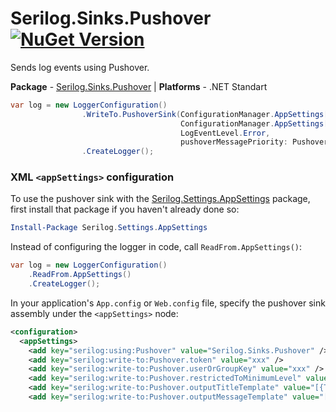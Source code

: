# Serilog.Sinks.Pushover [![NuGet Version](http://img.shields.io/nuget/v/Serilog.Sinks.Pushover.svg?style=flat)](https://www.nuget.org/packages/Serilog.Sinks.Pushover/)

Sends log events using Pushover.

**Package** - [Serilog.Sinks.Pushover](http://nuget.org/packages/serilog.sinks.pushover)
| **Platforms** - .NET Standart

```csharp
var log = new LoggerConfiguration()
                .WriteTo.PushoverSink(ConfigurationManager.AppSettings["pushover:token"],
                                      ConfigurationManager.AppSettings["pushover:userOrGroupKey"],
                                      LogEventLevel.Error,
                                      pushoverMessagePriority: PushoverMessagePriority.HighPriority)
                .CreateLogger();
```


### XML `<appSettings>` configuration

To use the pushover sink with the [Serilog.Settings.AppSettings](https://github.com/serilog/serilog-settings-appsettings) package, first install that package if you haven't already done so:

```powershell
Install-Package Serilog.Settings.AppSettings
```

Instead of configuring the logger in code, call `ReadFrom.AppSettings()`:

```csharp
var log = new LoggerConfiguration()
    .ReadFrom.AppSettings()
    .CreateLogger();
```

In your application's `App.config` or `Web.config` file, specify the pushover sink assembly under the `<appSettings>` node:

```xml
<configuration>
  <appSettings>
    <add key="serilog:using:Pushover" value="Serilog.Sinks.Pushover" />
    <add key="serilog:write-to:Pushover.token" value="xxx" />
    <add key="serilog:write-to:Pushover.userOrGroupKey" value="xxx" />
    <add key="serilog:write-to:Pushover.restrictedToMinimumLevel" value="Error" />
    <add key="serilog:write-to:Pushover.outputTitleTemplate" value="[{Timestamp:HH:mm:ss} {Level:u3}] {Message:lj}" />
    <add key="serilog:write-to:Pushover.outputMessageTemplate" value="[{Timestamp:HH:mm:ss} {Level:u3}] {Message:lj}{NewLine}{Exception}" />
```

